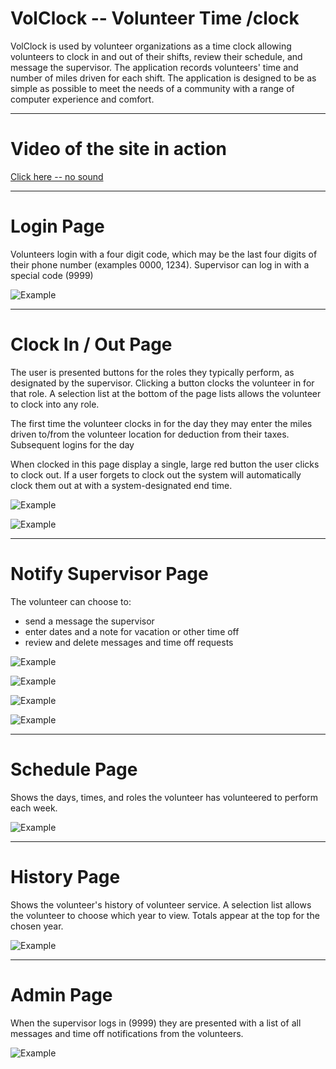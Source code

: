 # VolClock -- Volunteer Time /clock

VolClock is used by volunteer organizations as a time clock allowing volunteers
to clock in and out of their shifts, review their schedule, and message the
supervisor. The application records volunteers' time and number of miles driven
for each shift.  The application is designed to be as simple as possible to
meet the needs of a community with a range of computer experience and comfort.

***
# Video of the site in action

[Click here -- no sound](https://www.youtube.com/watch?v=pJ_doAztF2s)

***
# Login Page

Volunteers login with a four digit code, which may be the last four digits of
their phone number (examples 0000, 1234).  Supervisor can log in with a special code (9999)

![Example](screenshots/login.png)

***
# Clock In / Out Page

The user is presented buttons for the roles they typically perform, as designated
by the supervisor.  Clicking a button clocks the volunteer in for that role.  A
selection list at the bottom of the page lists allows the volunteer to clock
into any role.  

The first time the volunteer clocks in for the day they may enter the miles
driven to/from the volunteer location for deduction from their taxes.  
Subsequent
logins for the day

When clocked in this page display a single, large red button the user clicks
to clock out.  If a user forgets to clock out the system will automatically
clock them out at with a system-designated end time.

![Example](screenshots/clockin.png)

![Example](screenshots/clockout.png)

***
# Notify Supervisor Page

The volunteer can choose to:

* send a message the supervisor  
* enter dates and a note for vacation or other time off
* review and delete messages and time off requests

![Example](screenshots/notify-menu.png)

![Example](screenshots/notify-message.png)

![Example](screenshots/notify-timeoff.png)

![Example](screenshots/notify-review.png)

***
# Schedule Page

Shows the days, times, and roles the volunteer has volunteered to perform
each week.

![Example](screenshots/schedule.png)

***
# History Page

Shows the volunteer's history of volunteer service.  A selection list allows
the volunteer to choose which year to view.  Totals appear at the top for
the chosen year.

![Example](screenshots/history.png)

***
# Admin Page

When the supervisor logs in (9999) they are presented with a list of all messages
and time off notifications from the volunteers.

![Example](screenshots/admin-review.png)
